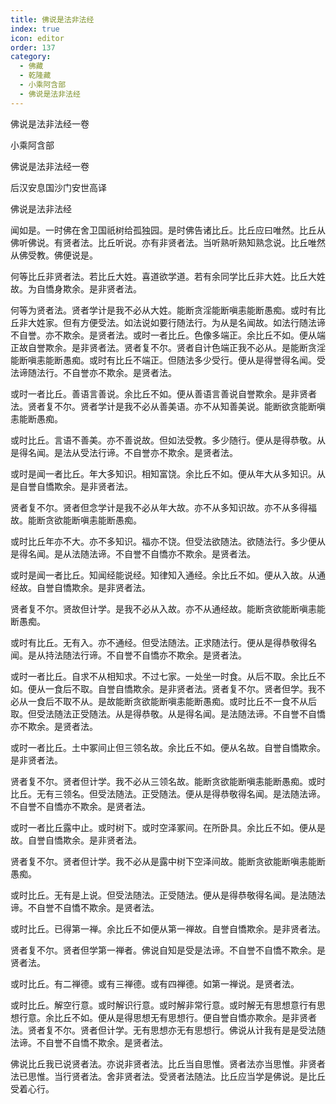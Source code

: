 ```yaml
---
title: 佛说是法非法经
index: true
icon: editor
order: 137
category:
  - 佛藏
  - 乾隆藏
  - 小乘阿含部
  - 佛说是法非法经
---
```


佛说是法非法经一卷  

小乘阿含部  

佛说是法非法经一卷  

后汉安息国沙门安世高译  

佛说是法非法经  

闻如是。一时佛在舍卫国祇树给孤独园。是时佛告诸比丘。比丘应曰唯然。比丘从佛听佛说。有贤者法。比丘听说。亦有非贤者法。当听熟听熟知熟念说。比丘唯然从佛受教。佛便说是。  

何等比丘非贤者法。若比丘大姓。喜道欲学道。若有余同学比丘非大姓。比丘大姓故。为自憍身欺余。是非贤者法。  

何等为贤者法。贤者学计是我不必从大姓。能断贪淫能断嗔恚能断愚痴。或时有比丘非大姓家。但有方便受法。如法说如要行随法行。为从是名闻故。如法行随法谛不自誉。亦不欺余。是贤者法。或时一者比丘。色像多端正。余比丘不如。便从端正故自誉欺余。是非贤者法。贤者复不尔。贤者自计色端正我不必从。是能断贪淫能断嗔恚能断愚痴。或时有比丘不端正。但随法多少受行。便从是得誉得名闻。受法谛随法行。不自誉亦不欺余。是贤者法。  

或时一者比丘。善语言善说。余比丘不如。便从善语言善说自誉欺余。是非贤者法。贤者复不尔。贤者学计是我不必从善美语。亦不从知善美说。能断欲贪能断嗔恚能断愚痴。  

或时比丘。言语不善美。亦不善说故。但如法受教。多少随行。便从是得恭敬。从是得名闻。是法从受法行谛。不自誉亦不欺余。是贤者法。  

或时是闻一者比丘。年大多知识。相知富饶。余比丘不如。便从年大从多知识。从是自誉自憍欺余。是非贤者法。  

贤者复不尔。贤者但念学计是我不必从年大故。亦不从多知识故。亦不从多得福故。能断贪欲能断嗔恚能断愚痴。  

或时比丘年亦不大。亦不多知识。福亦不饶。但受法欲随法。欲随法行。多少便从是得名闻。是从法随法谛。不自誉不自憍亦不欺余。是贤者法。  

或时是闻一者比丘。知闻经能说经。知律知入通经。余比丘不如。便从入故。从通经故。自誉自憍欺余。是非贤者法。  

贤者复不尔。贤故但计学。是我不必从入故。亦不从通经故。能断贪欲能断嗔恚能断愚痴。  

或时有比丘。无有入。亦不通经。但受法随法。正求随法行。便从是得恭敬得名闻。是从持法随法行谛。不自誉不自憍亦不欺余。是贤者法。  

或时一者比丘。自求不从相知求。不过七家。一处坐一时食。从后不取。余比丘不如。便从一食后不取。自誉自憍欺余。是非贤者法。贤者复不尔。贤者但学。我不必从一食后不取不从。是故能断贪欲能断嗔恚能断愚痴。或时比丘不一食不从后取。但受法随法正受随法。从是得恭敬。从是得名闻。是法随法谛。不自誉不自憍亦不欺余。是贤者法。  

或时一者比丘。土中冢间止但三领名故。余比丘不如。便从名故。自誉自憍欺余。是非贤者法。  

贤者复不尔。贤者但计学。我不必从三领名故。能断贪欲能断嗔恚能断愚痴。或时比丘。无有三领名。但受法随法。正受随法。便从是得恭敬得名闻。是法随法谛。不自誉不自憍亦不欺余。是贤者法。  

或时一者比丘露中止。或时树下。或时空泽冢间。在所卧具。余比丘不如。便从是故。自誉自憍欺余。是非贤者法。  

贤者复不尔。贤者但计学。我不必从是露中树下空泽间故。能断贪欲能断嗔恚能断愚痴。  

或时比丘。无有是上说。但受法随法。正受随法。便从是得恭敬得名闻。是法随法谛。不自誉不自憍不欺余。是贤者法。  

或时比丘。已得第一禅。余比丘不如便从第一禅故。自誉自憍欺余。是非贤者法。  

贤者复不尔。贤者但学第一禅者。佛说自知是受是法谛。不自誉不自憍不欺余。是贤者法。  

或时比丘。有二禅德。或有三禅德。或有四禅德。如第一禅说。是贤者法。  

或时比丘。解空行意。或时解识行意。或时解非常行意。或时解无有思想意行有思想行意。余比丘不如。便从是得思想无有思想行。便自誉自憍亦欺余。是非贤者法。贤者复不尔。贤者但计学。无有思想亦无有思想行。佛说从计我有是是受法随法谛。不自誉不自憍不欺余。是贤者法。  

佛说比丘我已说贤者法。亦说非贤者法。比丘当自思惟。贤者法亦当思惟。非贤者法已思惟。当行贤者法。舍非贤者法。受贤者法随法。比丘应当学是佛说。是比丘受着心行。  
